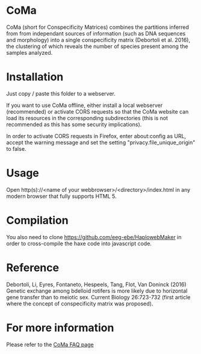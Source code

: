 # CoMa
CoMa (short for Conspecificity Matrices) combines the partitions inferred from from independant sources of information (such as DNA sequences and morphology) into a single conspecificity matrix (Debortoli et al. 2016), the clustering of which reveals the number of species present among the samples analyzed.

# Installation

Just copy / paste this folder to a webserver.

If you want to use CoMa offline, either install a local webserver (recommended) or activate CORS requests so that the CoMa website can load its resources in the corresponding subdirectories
(this is not recommended as this has some security implications).

In order to activate CORS requests in Firefox, enter about:config as URL, accept the warning message and set the setting "privacy.file_unique_origin" to false.

# Usage

Open http(s)://&lt;name of your webbrowser&gt;/&lt;directory&gt;/index.html in any modern browser that fully supports HTML 5.

# Compilation

You also need to clone https://github.com/eeg-ebe/HaplowebMaker in order to cross-compile the haxe code into javascript code.

# Reference
Debortoli, Li, Eyres, Fontaneto, Hespeels, Tang, Flot, Van Doninck (2016) Genetic exchange among bdelloid rotifers is more likely due to horizontal gene transfer than to meiotic sex. Current Biology 26:723-732 (first article where the concept of conspecificity matrix was proposed).

# For more information
Please refer to the [CoMa FAQ page](https://eeg-ebe.github.io/CoMa/faq.html)
